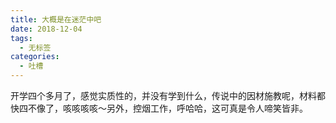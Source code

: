 ```yaml
---
title: 大概是在迷茫中吧
date: 2018-12-04
tags: 
  - 无标签
categories:
  - 吐槽
---
```

开学四个多月了，感觉实质性的，并没有学到什么，传说中的因材施教呢，材料都快四不像了，咳咳咳咳～另外，控烟工作，呼哈哈，这可真是令人啼笑皆非。